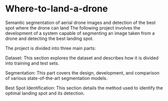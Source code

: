 # Where-to-land-a-drone
Semantic segmentation of aerial drone images and detection of the best spot where the drone can land
The following project involves the development of a system capable of segmenting an image taken from a drone and detecting the best landing spot.

The project is divided into three main parts:

Dataset: This section explores the dataset and describes how it is divided into training and test sets.

Segmentation: This part covers the design, development, and comparison of various state-of-the-art segmentation models.

Best Spot Identification: This section details the method used to identify the optimal landing spot and its detection.
